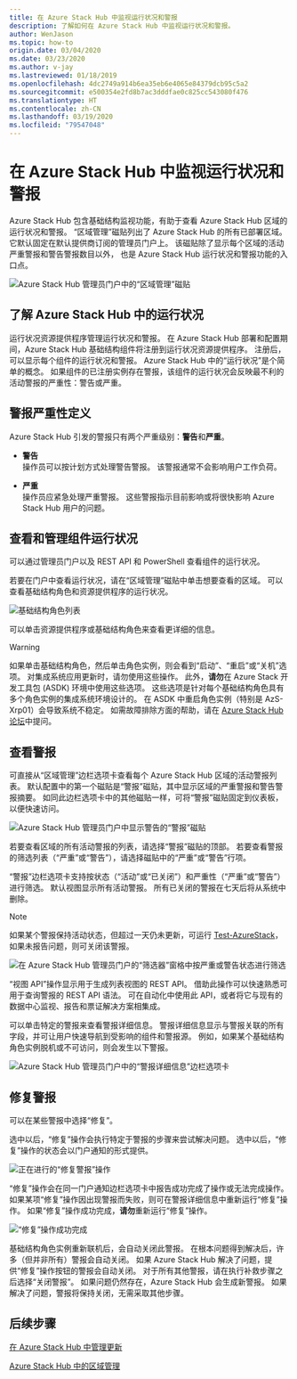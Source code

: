 ```yaml
---
title: 在 Azure Stack Hub 中监视运行状况和警报
description: 了解如何在 Azure Stack Hub 中监视运行状况和警报。
author: WenJason
ms.topic: how-to
origin.date: 03/04/2020
ms.date: 03/23/2020
ms.author: v-jay
ms.lastreviewed: 01/18/2019
ms.openlocfilehash: 4dc2749a914b6ea35eb6e4065e84379dcb95c5a2
ms.sourcegitcommit: e500354e2fd8b7ac3dddfae0c825cc543080f476
ms.translationtype: HT
ms.contentlocale: zh-CN
ms.lasthandoff: 03/19/2020
ms.locfileid: "79547048"
---
```

# <a name="monitor-health-and-alerts-in-azure-stack-hub"></a>在 Azure Stack Hub 中监视运行状况和警报

Azure Stack Hub 包含基础结构监视功能，有助于查看 Azure Stack Hub 区域的运行状况和警报。 “区域管理”磁贴列出了 Azure Stack Hub 的所有已部署区域。  它默认固定在默认提供商订阅的管理员门户上。 该磁贴除了显示每个区域的活动严重警报和警告警报数目以外， 也是 Azure Stack Hub 运行状况和警报功能的入口点。

![Azure Stack Hub 管理员门户中的“区域管理”磁贴](media/azure-stack-monitor-health/image1.png)

## <a name="understand-health-in-azure-stack-hub"></a>了解 Azure Stack Hub 中的运行状况

运行状况资源提供程序管理运行状况和警报。 在 Azure Stack Hub 部署和配置期间，Azure Stack Hub 基础结构组件将注册到运行状况资源提供程序。 注册后，可以显示每个组件的运行状况和警报。 Azure Stack Hub 中的“运行状况”是个简单的概念。 如果组件的已注册实例存在警报，该组件的运行状况会反映最不利的活动警报的严重性：警告或严重。

## <a name="alert-severity-definition"></a>警报严重性定义

Azure Stack Hub 引发的警报只有两个严重级别：**警告**和**严重**。

- **警告**  
  操作员可以按计划方式处理警告警报。 该警报通常不会影响用户工作负荷。

- **严重**  
  操作员应紧急处理严重警报。 这些警报指示目前影响或将很快影响 Azure Stack Hub 用户的问题。


## <a name="view-and-manage-component-health-state"></a>查看和管理组件运行状况

可以通过管理员门户以及 REST API 和 PowerShell 查看组件的运行状况。

若要在门户中查看运行状况，请在“区域管理”磁贴中单击想要查看的区域。  可以查看基础结构角色和资源提供程序的运行状况。

![基础结构角色列表](media/azure-stack-monitor-health/image2.png)

可以单击资源提供程序或基础结构角色来查看更详细的信息。

> [!WARNING]  
> 如果单击基础结构角色，然后单击角色实例，则会看到“启动”、“重启”或“关机”选项。    对集成系统应用更新时，请勿使用这些操作。 此外，**请勿**在 Azure Stack 开发工具包 (ASDK) 环境中使用这些选项。 这些选项是针对每个基础结构角色具有多个角色实例的集成系统环境设计的。 在 ASDK 中重启角色实例（特别是 AzS-Xrp01）会导致系统不稳定。 如需故障排除方面的帮助，请在 [Azure Stack Hub 论坛](https://social.msdn.microsoft.com/Forums/azure/zh-CN/home)中提问。
>

## <a name="view-alerts"></a>查看警报

可直接从“区域管理”边栏选项卡查看每个 Azure Stack Hub 区域的活动警报列表。  默认配置中的第一个磁贴是“警报”磁贴，其中显示区域的严重警报和警告警报摘要。  如同此边栏选项卡中的其他磁贴一样，可将“警报”磁贴固定到仪表板，以便快速访问。

![Azure Stack Hub 管理员门户中显示警告的“警报”磁贴](media/azure-stack-monitor-health/image3.png)

 若要查看区域的所有活动警报的列表，请选择“警报”磁贴的顶部。  若要查看警报的筛选列表（“严重”或“警告”），请选择磁贴中的“严重”或“警告”行项。  

“警报”边栏选项卡支持按状态（“活动”或“已关闭”）和严重性（“严重”或“警告”）进行筛选。  默认视图显示所有活动警报。 所有已关闭的警报在七天后将从系统中删除。

>[!Note]
>如果某个警报保持活动状态，但超过一天仍未更新，可运行 [Test-AzureStack](azure-stack-diagnostic-test.md)，如果未报告问题，则可关闭该警报。

![在 Azure Stack Hub 管理员门户的“筛选器”窗格中按严重或警告状态进行筛选](media/azure-stack-monitor-health/alert-view.png)

“视图 API”操作显示用于生成列表视图的 REST API。  借助此操作可以快速熟悉可用于查询警报的 REST API 语法。 可在自动化中使用此 API，或者将它与现有的数据中心监视、报告和票证解决方案相集成。

可以单击特定的警报来查看警报详细信息。 警报详细信息显示与警报关联的所有字段，并可让用户快速导航到受影响的组件和警报源。 例如，如果某个基础结构角色实例脱机或不可访问，则会发生以下警报。  

![Azure Stack Hub 管理员门户中的“警报详细信息”边栏选项卡](media/azure-stack-monitor-health/alert-detail.png)

## <a name="repair-alerts"></a>修复警报

可以在某些警报中选择“修复”。 

选中以后，“修复”操作会执行特定于警报的步骤来尝试解决问题。  选中以后，“修复”操作的状态会以门户通知的形式提供。 

![正在进行的“修复警报”操作](media/azure-stack-monitor-health/repair-in-progress.png)

“修复”操作会在同一门户通知边栏选项卡中报告成功完成了操作或无法完成操作。   如果某项“修复”操作因出现警报而失败，则可在警报详细信息中重新运行“修复”操作。  如果“修复”操作成功完成，**请勿**重新运行“修复”操作。 

![“修复”操作成功完成](media/azure-stack-monitor-health/repair-completed.png)

基础结构角色实例重新联机后，会自动关闭此警报。 在根本问题得到解决后，许多（但并非所有）警报会自动关闭。 如果 Azure Stack Hub 解决了问题，提供“修复”操作按钮的警报会自动关闭。 对于所有其他警报，请在执行补救步骤之后选择“关闭警报”。  如果问题仍然存在，Azure Stack Hub 会生成新警报。 如果解决了问题，警报将保持关闭，无需采取其他步骤。

## <a name="next-steps"></a>后续步骤

[在 Azure Stack Hub 中管理更新](azure-stack-updates.md)

[Azure Stack Hub 中的区域管理](azure-stack-region-management.md)
